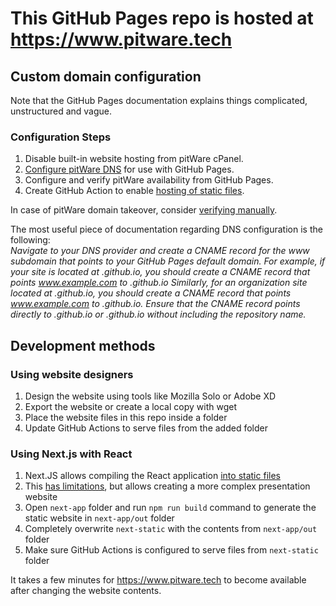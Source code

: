 # This GitHub Pages repo is hosted at https://www.pitware.tech

## Custom domain configuration

Note that the GitHub Pages documentation explains things complicated, unstructured and vague.

### Configuration Steps
1. Disable built-in website hosting from pitWare cPanel.
2. [Configure pitWare DNS](https://docs.github.com/en/pages/configuring-a-custom-domain-for-your-github-pages-site/managing-a-custom-domain-for-your-github-pages-site#configuring-an-apex-domain-and-the-www-subdomain-variant) for use with GitHub Pages.
3. Configure and verify pitWare availability from GitHub Pages.
4. Create GitHub Action to enable [hosting of static files](https://docs.github.com/en/pages/quickstart).

In case of pitWare domain takeover, consider [verifying manually](https://docs.github.com/en/pages/configuring-a-custom-domain-for-your-github-pages-site/verifying-your-custom-domain-for-github-pages).

The most useful piece of documentation regarding DNS configuration is the following: <br>
*Navigate to your DNS provider and create a CNAME record for the www subdomain that points to your GitHub Pages default domain.
For example, if your site is located at <user>.github.io, you should create a CNAME record that points www.example.com to <user>.github.io
Similarly, for an organization site located at <organization>.github.io, you should create a CNAME record that points www.example.com to <organization>.github.io.
Ensure that the CNAME record points directly to <user>.github.io or <organization>.github.io without including the repository name.*

## Development methods

### Using website designers
1. Design the website using tools like Mozilla Solo or Adobe XD
2. Export the website or create a local copy with wget
3. Place the website files in this repo inside a folder
4. Update GitHub Actions to serve files from the added folder

### Using Next.js with React
1. Next.JS allows compiling the React application [into static files](https://nextjs.org/docs/pages/building-your-application/deploying/static-exports)
2. This [has limitations](https://nextjs.org/docs/pages/building-your-application/deploying/static-exports#supported-features-1), but allows creating a more complex presentation website
3. Open `next-app` folder and run `npm run build` command to generate the static website in `next-app/out` folder
4. Completely overwrite `next-static` with the contents from `next-app/out` folder
5. Make sure GitHub Actions is configured to serve files from `next-static` folder

It takes a few minutes for https://www.pitware.tech to become available after changing the website contents.
